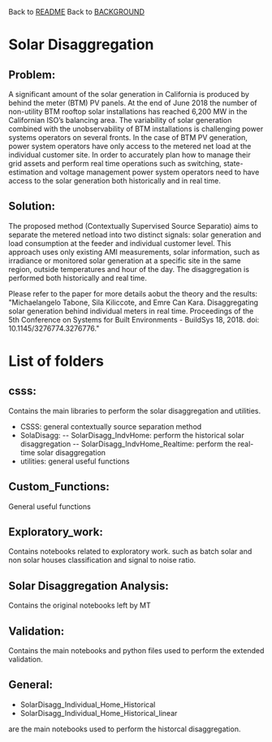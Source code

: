 Back to [README](../README.md)
Back to [BACKGROUND](../docs/BACKGROUND.md)

# Solar Disaggregation

## Problem:
A significant amount of the solar generation in California is produced by behind the meter (BTM) PV panels. At the end of June 2018 the number of non-utility BTM rooftop solar installations has reached 6,200 MW in the Californian ISO’s balancing area. The variability of solar generation combined with the unobservability of BTM installations is challenging power systems
operators on several fronts. In the case of BTM PV generation, power system operators have only access to the metered
net load at the individual customer site. In order to accurately plan how to manage their
grid assets and perform real time operations such as switching, state-estimation and voltage management power system operators
need to have access to the solar generation both historically and in real time. 

## Solution:
The proposed method (Contextually Supervised Source Separatio) aims to separate the metered netload into two distinct signals: solar generation and  load consumption at the feeder and individual customer level. This approach uses only existing AMI measurements, solar information, such as irradiance or monitored solar generation at a specific site in the same region, outside temperatures and hour of the day. The disaggregation is performed both historically and real time.

Please refer to the paper for more details aobut the theory and the results:  
"Michaelangelo Tabone, Sila Kiliccote, and Emre Can Kara. Disaggregating solar generation behind individual meters in real time. Proceedings of the 5th Conference on Systems for Built Environments - BuildSys 18, 2018. doi: 10.1145/3276774.3276776."

# List of folders

## csss:
Contains the main libraries to perform the solar disaggregation and utilities. 
- CSSS: general contextually source separation method
- SolaDisagg: 
-- SolarDisagg_IndvHome: perform the historical solar disaggregation
-- SolarDisagg_IndvHome_Realtime: perform the real-time solar disaggregation
- utilities: general useful functions
## Custom_Functions:
General useful functions
## Exploratory_work:
Contains notebooks related to exploratory work. such as batch solar and non solar houses classification and signal to noise ratio.
## Solar Disaggregation Analysis:
Contains the original notebooks left by MT
## Validation:
Contains the main notebooks and python files used to perform the extended validation.
## General:
- SolarDisagg_Individual_Home_Historical
- SolarDisagg_Individual_Home_Historical_linear

are the main notebooks used to perform the historcal disaggregation.
